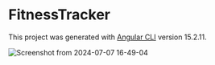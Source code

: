 # FitnessTracker

This project was generated with [Angular CLI](https://github.com/angular/angular-cli) version 15.2.11.

![Screenshot from 2024-07-07 16-49-04](https://github.com/Jony-Jas/fitness-tracker/assets/74784363/416e4f83-0fcc-4af7-a052-ea5c35182c9c)

